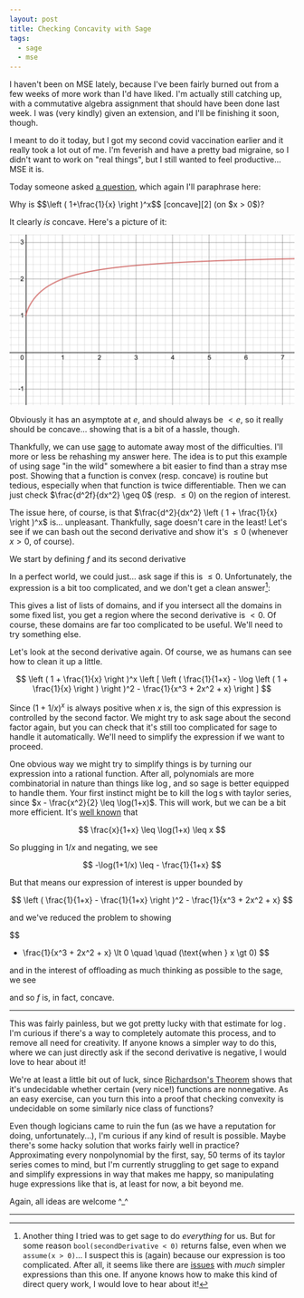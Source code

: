 ```yaml
---
layout: post
title: Checking Concavity with Sage
tags:
  - sage
  - mse
---
```


I haven't been on MSE lately, because I've been fairly burned out from a 
few weeks of more work than I'd have liked. I'm actually still catching up,
with a commutative algebra assignment that should have been done last week.
I was (very kindly) given an extension, and I'll be finishing it soon, though.

I meant to do it today, but I got my second covid vaccination earlier and it
really took a lot out of me. I'm feverish and have a pretty bad migraine, so
I didn't want to  work on "real things", but I still wanted to feel productive...
MSE it is.

Today someone asked [a question][1], which again I'll paraphrase here:

<div class=boxed markdown=1>
  Why is $$\left ( 1+\frac{1}{x} \right )^x$$ [concave][2] (on $x > 0$)?
</div>

It clearly _is_ concave. Here's a picture of it:

<img src="/assets/images/sage-concave/desmos.png">

Obviously it has an asymptote at $e$, and should always be $\lt e$, so 
it really should be concave... showing that is a bit of a hassle, though.

Thankfully, we can use [sage][3] to automate away most of the difficulties. I'll
more or less be rehashing my answer here. The idea is to put this example of
using sage "in the wild" somewhere a bit easier to find than a stray mse post.
Showing that a function is convex (resp. concave) is routine but tedious, 
especially when that function is twice differentiable. Then we can just check
$\frac{d^2f}{dx^2} \geq 0$ (resp. $\leq 0$) on the region of interest.

The issue here, of course, is that 
$\frac{d^2}{dx^2} \left ( 1 + \frac{1}{x} \right )^x$ is... unpleasant. 
Thankfully, sage doesn't care in the least! Let's see if we can bash out
the second derivative and show it's $\leq 0$ (whenever $x > 0$, of course).

We start by defining $f$ and its second derivative

<div class="linked_auto">
<script type="text/x-sage">
f(x) = (1+1/x)^x
secondDerivative = diff(f,x,2)
show(secondDerivative)
</script>
</div>

In a perfect world, we could just... ask sage if this is $\leq 0$. 
Unfortunately, the expression is a bit too complicated, and we don't get
a clean answer[^1]:

<div class="linked_auto">
<script type="text/x-sage">
solve(secondDerivative < 0, x)
</script>
</div>

This gives a list of lists of domains, and if you intersect all the domains
in some fixed list, you get a region where the second derivative is $\lt 0$.
Of course, these domains are far too complicated to be useful. We'll need to
try something else.

Let's look at the second derivative again. 
Of course, we as humans can see how to clean it up a little.

$$
\left ( 1 + \frac{1}{x} \right )^x 
\left [
\left ( \frac{1}{1+x} - \log \left ( 1 + \frac{1}{x} \right ) \right )^2 -
\frac{1}{x^3 + 2x^2 + x}
\right ]
$$

Since $(1 + 1/x)^x$ is always positive when $x$ is, the sign of this expression
is controlled by the second factor. We might try to ask sage about the second
factor again, but you can check that it's still too complicated for sage to
handle it automatically. We'll need to simplify the expression if we want 
to proceed.

One obvious way we might try to simplify things is by turning our expression
into a rational function. After all, polynomials are more combinatorial 
in nature than things like $\log$, and so sage is better equipped to handle
them. Your first instinct might be to kill the $\log$s with taylor series, 
since $x - \frac{x^2}{2} \leq \log(1+x)$. This will work, but we can be a bit
more efficient. It's [well known][5] that 

$$
\frac{x}{1+x} \leq \log(1+x) \leq x
$$

So plugging in $1/x$ and negating, we see

$$
-\log(1+1/x) \leq - \frac{1}{1+x}
$$

But that means our expression of interest is upper bounded by

$$
\left ( \frac{1}{1+x} - \frac{1}{1+x} \right )^2 - \frac{1}{x^3 + 2x^2 + x}
$$

and we've reduced the problem to showing 

$$
- \frac{1}{x^3 + 2x^2 + x} \lt 0 \quad \quad (\text{when } x \gt 0)
$$

and in the interest of offloading as much thinking as possible to the sage,
we see

<div class="linked_auto">
<script type="text/x-sage">
assume(x > 0)
bool(-1/(x^3 + 2*x^2 + x) < 0)
</script>
</div>

and so $f$ is, in fact, concave.

---

This was fairly painless, but we got pretty lucky with that estimate for 
$\log$. I'm curious if there's a way to completely automate this process,
and to remove all need for creativity. If anyone knows a simpler way to do
this, where we can just directly ask if the second derivative is negative,
I would love to hear about it!

We're at least a little bit out of luck, since [Richardson's Theorem][7]
shows that it's undecidable whether certain (very nice!) functions are 
nonnegative. As an easy exercise, can you turn this into a proof that
checking convexity is undecidable on some similarly nice class of functions?

Even though logicians came to ruin the fun 
(as we have a reputation for doing, unfortunately...), 
I'm curious if any kind of result is possible. Maybe there's some
hacky solution that works fairly well in practice?
Approximating every nonpolynomial by the first, say, 50 terms of its
taylor series comes to mind, but I'm currently struggling to get sage
to expand and simplify expressions in way that makes me happy, so 
manipulating huge expressions like that is, at least for now, a bit beyond me.

Again, all ideas are welcome ^_^

---

[^1]:
    Another thing I tried was to get sage to do _everything_ for us. But for
    some reason `bool(secondDerivative < 0)` returns false, even when we
    `assume(x > 0)`... I suspect this is (again) because our expression is too
    complicated. After all, it seems like there are [issues][4] with _much_ 
    simpler expressions than this one. If anyone knows how to make this kind
    of direct query work, I would love to hear about it!


[1]: https://math.stackexchange.com/q/4055724/655547
[2]: https://en.wikipedia.org/wiki/Concave_function
[3]: https://sagemath.org
[4]: https://ask.sagemath.org/question/42825/assumptions-and-inequalities/
[5]: https://math.stackexchange.com/q/324345/655547
[6]: http://web.mit.edu/~a_a_a/Public/Publications/convexity_nphard.pdf
[7]: https://en.wikipedia.org/wiki/Richardson%27s_theorem
